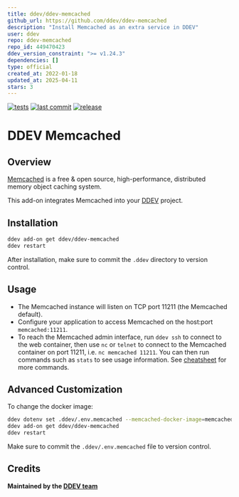 ```yaml
---
title: ddev/ddev-memcached
github_url: https://github.com/ddev/ddev-memcached
description: "Install Memcached as an extra service in DDEV"
user: ddev
repo: ddev-memcached
repo_id: 449470423
ddev_version_constraint: ">= v1.24.3"
dependencies: []
type: official
created_at: 2022-01-18
updated_at: 2025-04-11
stars: 3
---
```


[![tests](https://github.com/ddev/ddev-memcached/actions/workflows/tests.yml/badge.svg?branch=main)](https://github.com/ddev/ddev-memcached/actions/workflows/tests.yml?query=branch%3Amain)
[![last commit](https://img.shields.io/github/last-commit/ddev/ddev-memcached)](https://github.com/ddev/ddev-memcached/commits)
[![release](https://img.shields.io/github/v/release/ddev/ddev-memcached)](https://github.com/ddev/ddev-memcached/releases/latest)

# DDEV Memcached

## Overview

[Memcached](https://memcached.org/) is a free & open source, high-performance, distributed memory object caching system.

This add-on integrates Memcached into your [DDEV](https://ddev.com/) project.

## Installation

```bash
ddev add-on get ddev/ddev-memcached
ddev restart
```

After installation, make sure to commit the `.ddev` directory to version control.

## Usage

* The Memcached instance will listen on TCP port 11211 (the Memcached default).
* Configure your application to access Memcached on the host:port `memcached:11211`.
* To reach the Memcached admin interface, run `ddev ssh` to connect to the web container, then use `nc` or `telnet` to connect to the Memcached container on port 11211, i.e. `nc memcached 11211`. You can then run commands such as `stats` to see usage information. See [cheatsheet](https://lzone.de/cheat-sheet/memcached) for more commands.

## Advanced Customization

To change the docker image:

```bash
ddev dotenv set .ddev/.env.memcached --memcached-docker-image=memcached:1.6
ddev add-on get ddev/ddev-memcached
ddev restart
```

Make sure to commit the `.ddev/.env.memcached` file to version control.

## Credits

**Maintained by the [DDEV team](https://ddev.com/support-ddev/)**
